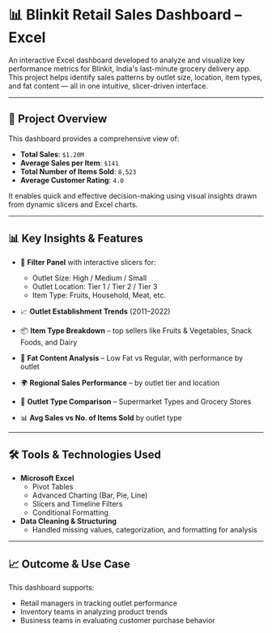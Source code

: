 # 📊 Blinkit Retail Sales Dashboard – Excel

An interactive Excel dashboard developed to analyze and visualize key performance metrics for Blinkit, India's last-minute grocery delivery app. This project helps identify sales patterns by outlet size, location, item types, and fat content — all in one intuitive, slicer-driven interface.

---

## 📌 Project Overview

This dashboard provides a comprehensive view of:

- **Total Sales**: `$1.20M`
- **Average Sales per Item**: `$141`
- **Total Number of Items Sold**: `8,523`
- **Average Customer Rating**: `4.0`

It enables quick and effective decision-making using visual insights drawn from dynamic slicers and Excel charts.

---

## 📊 Key Insights & Features

- 🔘 **Filter Panel** with interactive slicers for:
  - Outlet Size: High / Medium / Small
  - Outlet Location: Tier 1 / Tier 2 / Tier 3
  - Item Type: Fruits, Household, Meat, etc.

- 📈 **Outlet Establishment Trends** (2011–2022)
- 📦 **Item Type Breakdown** – top sellers like Fruits & Vegetables, Snack Foods, and Dairy
- 🧈 **Fat Content Analysis** – Low Fat vs Regular, with performance by outlet
- 🌍 **Regional Sales Performance** – by outlet tier and location
- 🏪 **Outlet Type Comparison** – Supermarket Types and Grocery Stores
- 📊 **Avg Sales vs No. of Items Sold** by outlet type

---

## 🛠 Tools & Technologies Used

- **Microsoft Excel**
  - Pivot Tables
  - Advanced Charting (Bar, Pie, Line)
  - Slicers and Timeline Filters
  - Conditional Formatting
- **Data Cleaning & Structuring**
  - Handled missing values, categorization, and formatting for analysis

---

## 📈 Outcome & Use Case

This dashboard supports:
- Retail managers in tracking outlet performance
- Inventory teams in analyzing product trends
- Business teams in evaluating customer purchase behavior

